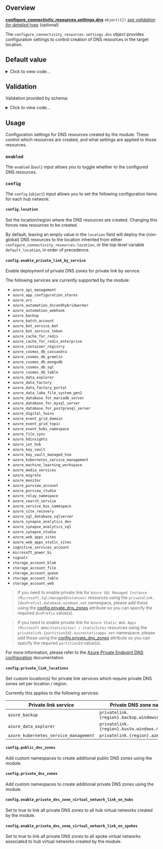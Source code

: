 <!-- markdownlint-disable first-line-h1 -->
## Overview

[**configure_connectivity_resources.settings.dns**](#overview) `object({})` [*see validation for detailed type*](#validation) (optional)

The `configure_connectivity_resources.settings.dns` object provides configuration settings to control creation of DNS resources in the target location.

## Default value

<!-- markdownlint-disable-next-line no-inline-html -->
<details><summary>Click to view code...</summary>

```hcl
{
  enabled = true
  config = {
    location = ""
    enable_private_link_by_service = {
      azure_api_management                 = true
      azure_app_configuration_stores       = true
      azure_arc                            = true
      azure_automation_dscandhybridworker  = true
      azure_automation_webhook             = true
      azure_backup                         = true
      azure_batch_account                  = true
      azure_bot_service_bot                = true
      azure_bot_service_token              = true
      azure_cache_for_redis                = true
      azure_cache_for_redis_enterprise     = true
      azure_container_registry             = true
      azure_cosmos_db_cassandra            = true
      azure_cosmos_db_gremlin              = true
      azure_cosmos_db_mongodb              = true
      azure_cosmos_db_sql                  = true
      azure_cosmos_db_table                = true
      azure_data_explorer                  = true
      azure_data_factory                   = true
      azure_data_factory_portal            = true
      azure_data_lake_file_system_gen2     = true
      azure_database_for_mariadb_server    = true
      azure_database_for_mysql_server      = true
      azure_database_for_postgresql_server = true
      azure_digital_twins                  = true
      azure_event_grid_domain              = true
      azure_event_grid_topic               = true
      azure_event_hubs_namespace           = true
      azure_file_sync                      = true
      azure_hdinsights                     = true
      azure_iot_hub                        = true
      azure_key_vault                      = true
      azure_key_vault_managed_hsm          = true
      azure_kubernetes_service_management  = true
      azure_machine_learning_workspace     = true
      azure_media_services                 = true
      azure_migrate                        = true
      azure_monitor                        = true
      azure_purview_account                = true
      azure_purview_studio                 = true
      azure_relay_namespace                = true
      azure_search_service                 = true
      azure_service_bus_namespace          = true
      azure_site_recovery                  = true
      azure_sql_database_sqlserver         = true
      azure_synapse_analytics_dev          = true
      azure_synapse_analytics_sql          = true
      azure_synapse_studio                 = true
      azure_web_apps_sites                 = true
      azure_web_apps_static_sites          = true
      cognitive_services_account           = true
      microsoft_power_bi                   = true
      signalr                              = true
      storage_account_blob                 = true
      storage_account_file                 = true
      storage_account_queue                = true
      storage_account_table                = true
      storage_account_web                  = true
    }
    private_link_locations                                 = []
    public_dns_zones                                       = []
    private_dns_zones                                      = []
    enable_private_dns_zone_virtual_network_link_on_hubs   = true
    enable_private_dns_zone_virtual_network_link_on_spokes = true
  }
}
```

</details>

## Validation

Validation provided by schema:

<!-- markdownlint-disable-next-line no-inline-html -->
<details><summary>Click to view code...</summary>

```hcl
object({
  enabled = bool
  config = object({
    location = string
    enable_private_link_by_service = object({
      azure_automation_webhook             = bool
      azure_automation_dscandhybridworker  = bool
      azure_sql_database_sqlserver         = bool
      azure_synapse_studio                 = bool
      azure_synapse_analytics_dev          = bool
      azure_synapse_analytics_sql          = bool
      storage_account_blob                 = bool
      storage_account_table                = bool
      storage_account_queue                = bool
      storage_account_file                 = bool
      storage_account_web                  = bool
      azure_data_lake_file_system_gen2     = bool
      azure_cosmos_db_sql                  = bool
      azure_cosmos_db_mongodb              = bool
      azure_cosmos_db_cassandra            = bool
      azure_cosmos_db_gremlin              = bool
      azure_cosmos_db_table                = bool
      azure_database_for_postgresql_server = bool
      azure_database_for_mysql_server      = bool
      azure_database_for_mariadb_server    = bool
      azure_key_vault                      = bool
      azure_kubernetes_service_management  = bool
      azure_search_service                 = bool
      azure_container_registry             = bool
      azure_app_configuration_stores       = bool
      azure_backup                         = bool
      azure_site_recovery                  = bool
      azure_event_hubs_namespace           = bool
      azure_service_bus_namespace          = bool
      azure_iot_hub                        = bool
      azure_relay_namespace                = bool
      azure_event_grid_topic               = bool
      azure_event_grid_domain              = bool
      azure_web_apps_sites                 = bool
      azure_machine_learning_workspace     = bool
      signalr                              = bool
      azure_monitor                        = bool
      cognitive_services_account           = bool
      azure_file_sync                      = bool
      azure_data_factory                   = bool
      azure_data_factory_portal            = bool
      azure_cache_for_redis                = bool
      azure_purview                        = bool
      azure_purview_studio                 = bool
      azure_batch_account                  = bool
      azure_key_vault_managed_hsm                    = bool
      azure_cache_for_redis_enterprise     = bool
      azure_digital_twins                  = bool
      azure_hdinsights                     = bool
      azure_media_services                 = bool
      azure_migrate                        = bool
      azure_arc                            = bool
      azure_api_management                 = bool
      azure_data_explorer                  = bool
      microsoft_power_bi                   = bool
      azure_bot_service                    = bool
    })
    private_link_locations                                 = list(string)
    public_dns_zones                                       = list(string)
    private_dns_zones                                      = list(string)
    enable_private_dns_zone_virtual_network_link_on_hubs   = bool
    enable_private_dns_zone_virtual_network_link_on_spokes = bool
  })
})
```

</details>

## Usage

Configuration settings for DNS resources created by the module.
These control which resources are created, and what settings are applied to those resources.

### `enabled`

The `enabled` (`bool`) input allows you to toggle whether to the configured DNS resources.

### `config`

The `config` (`object`) input allows you to set the following configuration items for each hub network:

#### `config.location`

Set the location/region where the DNS resources are created.
Changing this forces new resources to be created.

By default, leaving an empty value in the `location` field will deploy the (non-global) DNS resources to the location inherited from either `configure_connectivity_resources.location`, or the top-level variable `default_location`, in order of precedence.

#### `config.enable_private_link_by_service`

Enable deployment of private DNS zones for private link by service.

The following services are currently supported by the module:

- `azure_api_management`
- `azure_app_configuration_stores`
- `azure_arc`
- `azure_automation_dscandhybridworker`
- `azure_automation_webhook`
- `azure_backup`
- `azure_batch_account`
- `azure_bot_service_bot`
- `azure_bot_service_token`
- `azure_cache_for_redis`
- `azure_cache_for_redis_enterprise`
- `azure_container_registry`
- `azure_cosmos_db_cassandra`
- `azure_cosmos_db_gremlin`
- `azure_cosmos_db_mongodb`
- `azure_cosmos_db_sql`
- `azure_cosmos_db_table`
- `azure_data_explorer`
- `azure_data_factory`
- `azure_data_factory_portal`
- `azure_data_lake_file_system_gen2`
- `azure_database_for_mariadb_server`
- `azure_database_for_mysql_server`
- `azure_database_for_postgresql_server`
- `azure_digital_twins`
- `azure_event_grid_domain`
- `azure_event_grid_topic`
- `azure_event_hubs_namespace`
- `azure_file_sync`
- `azure_hdinsights`
- `azure_iot_hub`
- `azure_key_vault`
- `azure_key_vault_managed_hsm`
- `azure_kubernetes_service_management`
- `azure_machine_learning_workspace`
- `azure_media_services`
- `azure_migrate`
- `azure_monitor`
- `azure_purview_account`
- `azure_purview_studio`
- `azure_relay_namespace`
- `azure_search_service`
- `azure_service_bus_namespace`
- `azure_site_recovery`
- `azure_sql_database_sqlserver`
- `azure_synapse_analytics_dev`
- `azure_synapse_analytics_sql`
- `azure_synapse_studio`
- `azure_web_apps_sites`
- `azure_web_apps_static_sites`
- `cognitive_services_account`
- `microsoft_power_bi`
- `signalr`
- `storage_account_blob`
- `storage_account_file`
- `storage_account_queue`
- `storage_account_table`
- `storage_account_web`

> If you need to enable private link for `Azure SQL Managed Instance (Microsoft.Sql/managedInstances)` resources using the `privatelink.{dnsPrefix}.database.windows.net` namespace, please add these using the [config.private_dns_zones](#configprivate_dns_zones) attribute so you can specify the required `dnsPrefix` value(s).

<!-- markdownlint-disable-next-line no-blanks-blockquote -->
> If you need to enable private link for `Azure Static Web Apps (Microsoft.Web/staticSites) / staticSites` resources using the `privatelink.{partitionId}.azurestaticapps.net` namespace, please add these using the [config.private_dns_zones](#configprivate_dns_zones) attribute so you can specify the required `partitionId` value(s).

For more information, please refer to the [Azure Private Endpoint DNS configuration][msdocs_private_endpoint_dns] documentation.

#### `config.private_link_locations`

Set custom location(s) for private link services which require private DNS zones set per location / region.

Currently this applies to the following services:

| Private link service | Private DNS zone name |
| --- | --- |
| `azure_backup` | `privatelink.{region}.backup.windowsazure.us` |
| `azure_data_explorer` | `privatelink.{region}.kusto.windows.net` |
| `azure_kubernetes_service_management` | `privatelink.{region}.azmk8s.io` |

#### `config.public_dns_zones`

Add custom namespaces to create additional public DNS zones using the module.

#### `config.private_dns_zones`

Add custom namespaces to create additional private DNS zones using the module.

#### `config.enable_private_dns_zone_virtual_network_link_on_hubs`

Set to true to link all private DNS zones to all hub virtual networks created by the module.

#### `config.enable_private_dns_zone_virtual_network_link_on_spokes`

Set to true to link all private DNS zones to all spoke virtual networks associated to hub virtual networks created by the module.

[//]: # "************************"
[//]: # "INSERT LINK LABELS BELOW"
[//]: # "************************"

[msdocs_private_endpoint_dns]: https://learn.microsoft.com/azure/private-link/private-endpoint-dns "Azure Private Endpoint DNS configuration"
